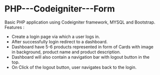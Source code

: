 # PHP---Codeigniter---Form

Basic PHP application using Codeigniter framework, MYSQL and Bootstrap.
Features :
- Create a login page via which a user logs in.
- After successfully login redirect to a dashboard.
- Dashboard have 5-6 products represented in form of Cards with image in background, product name and product description.
- Dashboard will also contain a navigation bar with logout button in the top.
- On Click of the logout button, user navigates back to the login.
